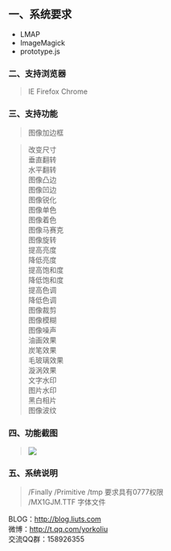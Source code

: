 ## 一、系统要求 ##
  * LMAP
  * ImageMagick
  * prototype.js

### 二、支持浏览器 ###
> IE
> Firefox
> Chrome

### 三、支持功能 ###
> 图像加边框<br>
<blockquote>改变尺寸<br>
垂直翻转<br>
水平翻转<br>
图像凸边<br>
图像凹边<br>
图像锐化<br>
图像单色<br>
图像着色<br>
图像马赛克<br>
图像旋转<br>
提高亮度<br>
降低亮度<br>
提高饱和度<br>
降低饱和度<br>
提高色调<br>
降低色调<br>
图像裁剪<br>
图像模糊<br>
图像噪声<br>
油画效果<br>
炭笔效果<br>
毛玻璃效果<br>
漩涡效果<br>
文字水印<br>
图片水印<br>
黑白相片<br>
图像波纹<br></blockquote>

<h3>四、功能截图</h3>
<blockquote><img src='http://blog.liuts.com/attachment/201001/1263364949_10967b00.png'></blockquote>

<h3>五、系统说明</h3>
<blockquote>/Finally /Primitive /tmp 要求具有0777权限<br>
/MX1GJM.TTF 字体文件</blockquote>

BLOG：<a href='http://blog.liuts.com'><a href='http://blog.liuts.com'>http://blog.liuts.com</a></a><br>
微博：<a href='http://t.qq.com/yorkoliu'><a href='http://t.qq.com/yorkoliu'>http://t.qq.com/yorkoliu</a></a><br>
交流QQ群：158926355
